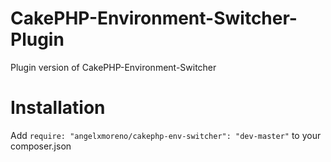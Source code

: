 CakePHP-Environment-Switcher-Plugin
===================================

Plugin version of CakePHP-Environment-Switcher

Installation
============
Add `require: "angelxmoreno/cakephp-env-switcher": "dev-master"` to your composer.json
